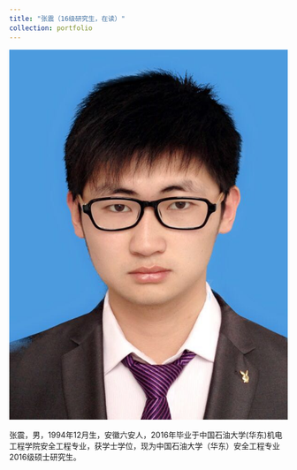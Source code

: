```yaml
---
title: "张震（16级研究生，在读）"
collection: portfolio
---
```

![](/images/zhangzhen.jpg)

张震，男，1994年12月生，安徽六安人，2016年毕业于中国石油大学(华东)机电工程学院安全工程专业，获学士学位，现为中国石油大学（华东）安全工程专业2016级硕士研究生。